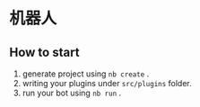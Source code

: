 # 机器人

## How to start

1. generate project using `nb create` .
2. writing your plugins under `src/plugins` folder.
3. run your bot using `nb run` .
